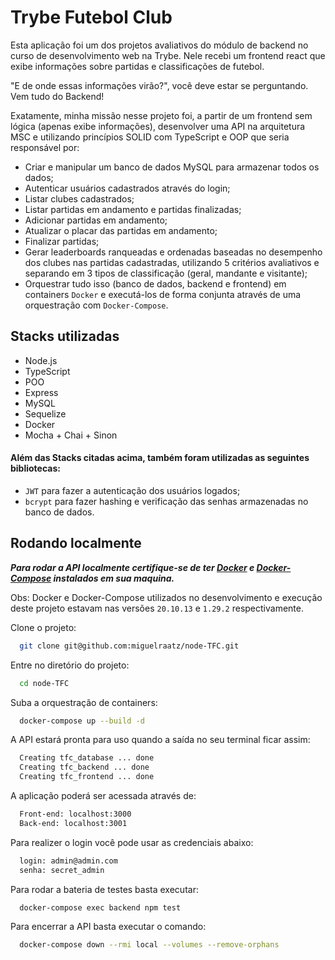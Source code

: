 # Trybe Futebol Club

Esta aplicação foi um dos projetos avaliativos do módulo de backend no curso de desenvolvimento web na Trybe. Nele recebi um frontend react que exibe informações sobre partidas e classificações de futebol.

"E de onde essas informações virão?", você deve estar se perguntando. Vem tudo do Backend!

Exatamente, minha missão nesse projeto foi, a partir de um frontend sem lógica (apenas exibe informações), desenvolver uma API na arquitetura MSC e utilizando princípios SOLID com TypeScript e OOP que seria responsável por:

- Criar e manipular um banco de dados MySQL para armazenar todos os dados;
- Autenticar usuários cadastrados através do login;
- Listar clubes cadastrados;
- Listar partidas em andamento e partidas finalizadas;
- Adicionar partidas em andamento;
- Atualizar o placar das partidas em andamento;
- Finalizar partidas;
- Gerar leaderboards ranqueadas e ordenadas baseadas no desempenho dos clubes nas partidas cadastradas, utilizando 5 critérios avaliativos e separando em 3 tipos de classificação (geral, mandante e visitante);
- Orquestrar tudo isso (banco de dados, backend e frontend) em containers `Docker` e executá-los de forma conjunta através de uma orquestração com `Docker-Compose`.

## Stacks utilizadas

- Node.js
- TypeScript
- POO
- Express
- MySQL
- Sequelize
- Docker
- Mocha + Chai + Sinon

#### Além das Stacks citadas acima, também foram utilizadas as seguintes bibliotecas:

- `JWT` para fazer a autenticação dos usuários logados;
- `bcrypt` para fazer hashing e verificação das senhas armazenadas no banco de dados.

## Rodando localmente

***Para rodar a API localmente certifique-se de ter [Docker](https://docs.docker.com/get-docker/) 
e [Docker-Compose](https://docs.docker.com/compose/install/) instalados em sua maquina.***

Obs: Docker e Docker-Compose utilizados no desenvolvimento e execução deste projeto estavam nas versões `20.10.13` e `1.29.2` respectivamente.

Clone o projeto:

```bash
  git clone git@github.com:miguelraatz/node-TFC.git
```

Entre no diretório do projeto:

```bash
  cd node-TFC
```

Suba a orquestração de containers:

```bash
  docker-compose up --build -d
```

A API estará pronta para uso quando a saída no seu terminal ficar assim:

```bash
  Creating tfc_database ... done
  Creating tfc_backend ... done
  Creating tfc_frontend ... done
```

A aplicação poderá ser acessada através de:

```bash
  Front-end: localhost:3000
  Back-end: localhost:3001
```

Para realizer o login você pode usar as credenciais abaixo:

```bash
  login: admin@admin.com
  senha: secret_admin 
```

Para rodar a bateria de testes basta executar:

```bash
  docker-compose exec backend npm test
```

Para encerrar a API basta executar o comando:

```bash
  docker-compose down --rmi local --volumes --remove-orphans
```
